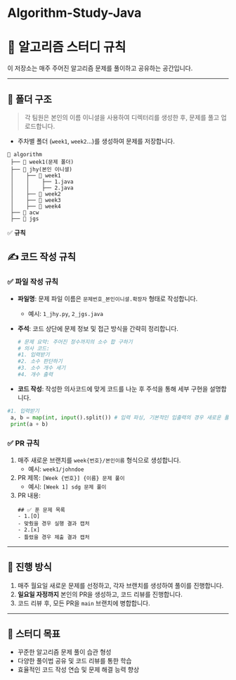 # Algorithm-Study-Java
# 📌 알고리즘 스터디 규칙

이 저장소는 매주 주어진 알고리즘 문제를 풀이하고 공유하는 공간입니다.

---

## 📁 폴더 구조

> 각 팀원은 본인의 이름 이니셜을 사용하여 디렉터리를 생성한 후, 문제를 풀고 업로드합니다.
- 주차별 폴더 (`week1`, `week2`...)를 생성하여 문제를 저장합니다.
```
📂 algorithm
 ├── 📂 week1(문제 폴더)
 ├── 📂 jhy(본인 이니셜)
 │    ├── 📂 week1 
 │    │    ├── 1.java
 │    │    ├── 2.java
 │    ├── 📂 week2
 │    ├── 📂 week3
 │    ├── 📂 week4
 ├── 📂 acw
 ├── 📂 jgs
```

✅ **규칙**

## ✍️ 코드 작성 규칙

### ✅ 파일 작성 규칙
- **파일명**: 문제 파일 이름은 `문제번호_본인이니셜.확장자` 형태로 작성합니다.  
  - 예시: `1_jhy.py`, `2_jgs.java`
- **주석**: 코드 상단에 문제 정보 및 접근 방식을 간략히 정리합니다.
  
  ```python
  # 문제 요약: 주어진 정수까지의 소수 합 구하기
  # 의사 코드: 
  #1. 입력받기
  #2. 소수 판단하기
  #3. 소수 개수 세기
  #4. 개수 출력

- **코드 작성**: 작성한 의사코드에 맞게 코드를 나눈 후 주석을 통해 세부 구현을 설명합니다. 
 ```python
 #1. 입력받기
  a, b = map(int, input().split()) # 입력 파싱, 기본적인 입출력의 경우 새로운 풀이가 아닌 경우 주석 제외 가능
  print(a + b)
  ```

### ✅ PR 규칙
1. 매주 새로운 브랜치를 `week{번호}/본인이름` 형식으로 생성합니다.
   - 예시: `week1/johndoe`
2. PR 제목: `[Week {번호}] {이름} 문제 풀이`
   - 예시: `[Week 1] sdg 문제 풀이`
3. PR 내용:
   ```
   ## ✅ 푼 문제 목록
   - 1.[O]
   - 맞췄을 경우 실행 결과 캡처
   - 2.[x]
   - 틀렸을 경우 제출 결과 캡처
   ```

---

## 🚀 진행 방식

1. 매주 월요일 새로운 문제를 선정하고, 각자 브랜치를 생성하여 풀이를 진행합니다.
2. **일요일 자정까지** 본인의 PR을 생성하고, 코드 리뷰를 진행합니다.
3. 코드 리뷰 후, 모든 PR을 `main` 브랜치에 병합합니다.
---

## 📌 스터디 목표
- 꾸준한 알고리즘 문제 풀이 습관 형성
- 다양한 풀이법 공유 및 코드 리뷰를 통한 학습
- 효율적인 코드 작성 연습 및 문제 해결 능력 향상
